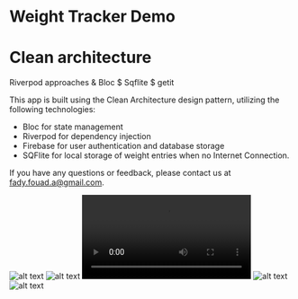 # Weight Tracker Demo

# Clean architecture 
Riverpod approaches & Bloc $ Sqflite $ getit

This app is built using the Clean Architecture design pattern, utilizing the following technologies:

- Bloc for state management
- Riverpod for dependency injection
- Firebase for user authentication and database storage
- SQFlite for local storage of weight entries when no Internet Connection.


If you have any questions or feedback, please contact us at [fady.fouad.a@gmail.com](fady.fouad.a@gmail.com).


![alt text](https://github.com/FadyFouad/weight_tracker_task/blob/main/screenshots/1.jpeg?raw=true)
![alt text](https://github.com/FadyFouad/weight_tracker_task/blob/main/screenshots/2.jpeg?raw=true)
![alt text](https://github.com/FadyFouad/weight_tracker_task/blob/main/screenshots/3.mp4?raw=true)
![alt text](https://github.com/FadyFouad/weight_tracker_task/blob/main/screenshots/4.png?raw=true)
![alt text](https://github.com/FadyFouad/weight_tracker_task/blob/main/screenshots/5.png?raw=true)
